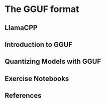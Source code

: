 # The GGUF format

## LlamaCPP

## Introduction to GGUF

## Quantizing Models with GGUF

## Exercise Notebooks

## References

